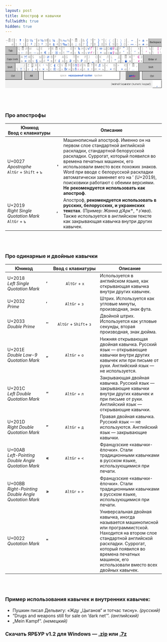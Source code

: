 ```yaml
---
layout: post
title: Апостроф и кавычки
fullwidth: true
hidden: true
---
```


![layouts.png](/images/yarbur.png)
<br><br>
<br><br>

### Про апострофы

 Юникод<br>Ввод c клавиатуры |   | Описание  
-------                                        |    :----:|-----
U+0027<br>_Apostrophe_<br>`AltGr` + `Shift` + `ъ`| **'** | Машинописный апостроф. Именно он на первом слое стандартной английской раскладки, стандартной белорусской раскладки. Суррогат, который появился во времена печатных машинок, его использовали вместо всех похожих знаков. Word при вводе с белорусской раскладки автоматически заменяет его на ’ (U+2019), поисковики работают с обеими версиями.<br>**Не рекомендуется использовать как апостроф**.
U+2019<br>_Right Single Quotation Mark_<br>`AltGr` + `ъ`| **’** |       Апостроф, **рекомендуется использовать в русских, белорусских, и украинских текстах**. (Пример: *Жанна д’Арк**, **з’ява*). Также используется в английском тексте как закрывающая кавычка внутри других кавычек.
<br><br>

### Про одинарные и двойные кавычки

 Юникод |  |Ввод с клавиатуры  | Описание  
-------| -----|                :----:      |-----
U+2018<br> _Left Single Quotation Mark_                 | **‘** | `AltGr` + `х`          | Используется в английском языке, как открывающая кавычка внутри других кавычек.
U+2032<br> _Prime_                                      | **′** | `AltGr` + `з`          | Штрих. Используется как угловые минуты, производная, знак фута.
U+2033<br> _Double Prime_                               | **″** | `AltGr` + `Shift`+ `з` | Двойной штрих. Используется как угловые секунды, вторая производная, знак дюйма. 
U+201E<br> _Double Low-9 Quotation Mark_             | **„** | `AltGr` + `о`          | Нижняя открывающая двойная кавычка. Русский язык — открывающие кавычки внутри других кавычек или при письме от руки. Английский язык — не используется.
U+201C<br> _Left Double Quotation Mark_                 | **“** | `AltGr` + `л`          | Закрывающая двойная кавычка. Русский язык — закрывающие кавычки внутри других кавычек и при письме от руки.  Английский язык — открывающие кавычки. 
U+201D<br> _Right Double Quotation Mark_                | **”** | `AltGr` + `д`          | Правая двойная кавычка. Русский язык — не используются. Английский язык — закрывающие кавычки.
U+00AB<br> _Left-Pointing Double Angle Quotation Mark_  | **«** | `AltGr` + `<`          | Французские «кавычки-ёлочки». Стали традиционными кавычками в русском языке, использующимися при печати.
U+00BB<br> _Right-Pointing Double Angle Quotation Mark_ | **»** | `AltGr` + `>`          | Французские «кавычки-ёлочки». Стали традиционными кавычками в русском языке, использующимися при печати.
U+0022<br> _Quotation Mark_                             | **"** |                        | Универсальная двойная кавычка, иногда называется машинописной или программистской. Находится на втором слое стандартной английской раскладки. Суррогат, который появился во времена печатных машинок, его использовали вместо всех двойных кавычек.
<br><br>

### Пример использования кавычек и внутренних кавычек:

* Пушкин писал Дельвигу: «Жду „Цыганов“ и тотчас тисну». *(русский)* 
* “Drugs and weapons still for sale on ‘dark net’”. *(английский)* 
* „Mein Kampf“. *(немецкий)*

### Скачать ЯРБУР v1.2 для Windows — **[.zip](https://github.com/yalov/yarbur-keyboard-layouts/releases/download/1.2/Yarbur_v1.2.zip)** или **[.7z](https://github.com/yalov/yarbur-keyboard-layouts/releases/download/1.2/Yarbur_v1.2.7z)** 
